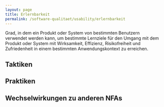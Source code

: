 ```yaml
---
layout: page
title: Erlernbarkeit
permalink: /software-qualitaet/usability/erlernbarkeit
---
```


Grad, in dem ein Produkt oder System von bestimmten Benutzern verwendet werden kann, um bestimmte Lernziele für den Umgang mit dem Produkt oder System mit Wirksamkeit, Effizienz, Risikofreiheit und Zufriedenheit in einem bestimmten Anwendungskontext zu erreichen.

## Taktiken


## Praktiken


## Wechselwirkungen zu anderen NFAs

